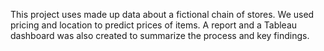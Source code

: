 This project uses made up data about a fictional chain of stores. We used pricing and location to predict prices of items. A report and a Tableau dashboard was also created to summarize the process and key findings.